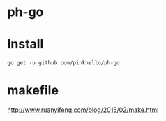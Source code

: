 # ph-go

# Install
```shell
go get -u github.com/pinkhello/ph-go
```


# makefile

http://www.ruanyifeng.com/blog/2015/02/make.html